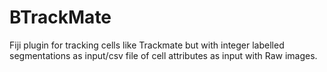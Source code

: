 # BTrackMate

Fiji plugin for tracking cells like Trackmate but with integer labelled segmentations as input/csv file of cell attributes as input with Raw images.





